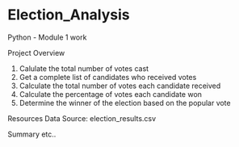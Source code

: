 # Election_Analysis
Python - Module 1 work

Project Overview

1. Calulate the total number of votes cast
2. Get a complete list of candidates who received votes
3. Calculate the total number of votes each candidate received
4. Calculate the percentage of votes each candidate won
5. Determine the winner of the election based on the popular vote

Resources
Data Source: election_results.csv


Summary
etc..
